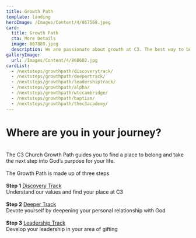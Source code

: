 ```yaml
---
title: Growth Path
template: landing
heroImage: /Images/Content/4/867568.jpeg
card:
  title: Growth Path
  cta: More Details
  image: 867889.jpeg
  description: We are passionate about growth at C3. The best way to begin your journey with us is to get involved with our Growth Path, starting with the Discovery Track.
galleryImage:
  url: /Images/Content/4/868602.jpg
cardList:
  - /nextsteps/growthpath/discoverytrack/
  - /nextsteps/growthpath/deepertrack/
  - /nextsteps/growthpath/leadershiptrack/
  - /nextsteps/growthpath/alpha/
  - /nextsteps/growthpath/wtccambridge/
  - /nextsteps/growthpath/baptism/
  - /nextsteps/growthpath/thec3academy/
---
```


# Where are you in your journey?

<br/>
The C3 Church Growth Path guides you to find a place to belong and take the next step into God’s purpose for your life.<br/>
<br/>
The Growth Path is made up of three steps<br/>
 <br/>
<strong>Step 1</strong> <a href="/nextsteps/growthpath/discoverytrack/">Discovery Track</a><br/>
Understand our values and find your place at C3<br/>
<br/>
<strong>Step 2</strong> <a href="/nextsteps/growthpath/deepertrack/">Deeper Track</a><br/>
Devote yourself by deepening your personal relationship with God<br/>
<br/>
<strong>Step 3</strong> <a href="/nextsteps/growthpath/leadershiptrack/">Leadership Track</a><br/>
Develop your leadership in your area of gifting
